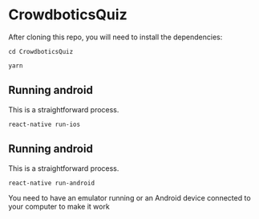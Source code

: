 # CrowdboticsQuiz

After cloning this repo, you will need to install the dependencies:

`cd CrowdboticsQuiz`

`yarn`

## Running android
This is a straightforward process.

`react-native run-ios`

## Running android
This is a straightforward process.

`react-native run-android`

You need to have an emulator running or an Android device connected to your computer to make it work